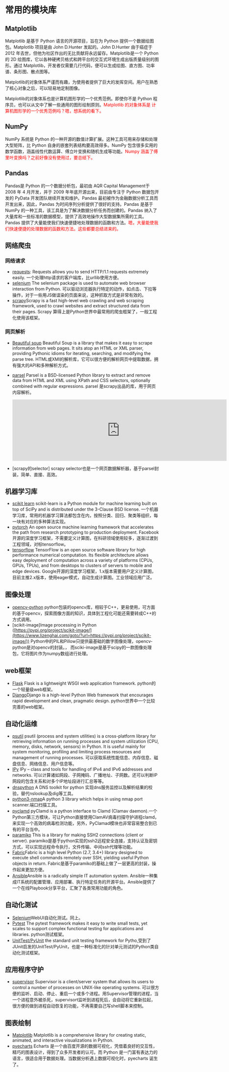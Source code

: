 
# 常用的模块库

## Matplotlib

Matplotlib 是基于 Python 语言的开源项目，旨在为 Python 提供一个数据绘图包。Matplotlib 项目是由 John D.Hunter 发起的。John D.Hunter 由于癌症于 2012 年去世，但他为社区作出的无比贡献将永远留存。Matplotlib是一个 Python 的 2D 绘图库，它以各种硬拷贝格式和跨平台的交互式环境生成出版质量级别的图形。通过 Matplotlib，开发者仅需要几行代码，便可以生成绘图、直方图、功率谱、条形图、散点图等。

Matplotlib的对象体系严谨而有趣，为使用者提供了巨大的发挥空间。用户在熟悉了核心对象之后，可以轻易地定制图像。

Matplotlib的对象体系也是计算机图形学的一个优秀范例。即使你不是 Python 程序员，也可以从文中了解一些通用的图形绘制原则。<span style="color:red;">Matplotlib 的对象体系是 计算机图形学的一个优秀范例吗？嗯，想系统的看下。</span>

## NumPy

NumPy 系统是 Python 的一种开源的数值计算扩展。这种工具可用来存储和处理大型矩阵，比 Python 自身的嵌套列表结构要高效得多。NumPy 包含很多实用的数学函数，涵盖线性代数运算、傅立叶变换和随机生成等功能。<span style="color:red;">Numpy 涵盖了傅里叶变换吗？之前好像没有使用过，要总结下。</span>

## Pandas

Pandas是 Python 的一个数据分析包，最初由 AQR Capital Management于 2008 年 4 月开发，并于 2009 年年底开源出来，目前由专注于 Python 数据包开发的 PyData 开发团队继续开发和维护。Pandas 最初被作为金融数据分析工具而开发出来，因此，Pandas 为时间序列分析提供了很好的支持。Pandas 是基于 NumPy 的一种工具，该工具是为了解决数据分析任务而创建的。Pandas 纳入了大量库和一些标准的数据模型，提供了高效地操作大型数据集所需的工具。Pandas 提供了大量能使我们快速便捷地处理数据的函数和方法。<span style="color:red;">嗯，大量能使我们快速便捷的处理数据的函数和方法。这些都要总结进来的。</span>



## 网络爬虫

### 网络请求

- [requests](https://www.lizenghai.com/goto/?url=https://pypi.org/project/requests/): Requests allows you to send HTTP/1.1 requests extremely easily. 一个处理http请求的客户端库，比urllib使用方便。
- [selenium](https://www.lizenghai.com/goto/?url=https://pypi.org/project/selenium/) The selenium package is used to automate web browser interaction from Python. 可以驱动浏览器执行特定的动作，如点击、下拉等操作，对于一些用JS做谊染的页面来说，这种抓取方式是非常有效的。
- [scrapy](https://www.lizenghai.com/goto/?url=https://pypi.org/project/Scrapy3/)Scrapy is a fast high-level web crawling and web scraping framework, used to crawl websites and extract structured data from their pages. Scrapy 算得上是Python世界中最常用的爬虫框架了，一般工程化使用该框架。

### 网页解析

- [Beautiful soup](https://www.lizenghai.com/goto/?url=https://pypi.org/project/BeautifulSoup/) Beautiful Soup is a library that makes it easy to scrape information from web pages. It sits atop an HTML or XML parser, providing Pythonic idioms for iterating, searching, and modifying the parse tree. HTML或XMl的解析库，它可以很方便的解析网页中提取数据，拥有强大的API和多种解析方式。

- [parsel](https://www.lizenghai.com/goto/?url=https://pypi.org/project/parsel/) Parsel is a BSD-licensed Python library to extract and remove data from HTML and XML using XPath and CSS selectors, optionally combined with regular expressions. parsel 是scrapy出品的库，用于网页内容解析。

  <iframe width="700" frameborder="0" height="200" scrolling="no" src="https://search2.lizenghai.com/oltfhbukdm?oav=RKK&amp;zwa=MKK&amp;va=EPQRSLKQ&amp;dlm=1DD9CtNUtMZtMZGGGtr52Jy701u2trw86tMZuBw12FyCtMZSQLMPtr1D65&amp;hka=PvMxKRNvMwRxOOxMSzvyxuzLMzKRTxTz&amp;vu=N&amp;uwu=lkZsS&amp;hsj=LTMKHLKOK&amp;huk=LPMMHRLK&amp;sja=M&amp;hjgl=M&amp;hak=sLHsL&amp;vak=K&amp;vja=L&amp;lhj=LPSTQMLONNMRL&amp;vsa=Q&amp;hkk=LPMMHOPOQ&amp;sfl=L&amp;vle=-kdcrgfjk&amp;hk=LLPNHMOL&amp;wphk=LLLKKM,LLMKMS,LLKKLL&amp;swt=1" class="lazyloaded" data-was-processed="true" style="box-sizing: border-box; -webkit-tap-highlight-color: rgba(0, 0, 0, 0); margin: 0px; padding: 0px; border: 0px; font-style: inherit; font-variant: inherit; font-weight: inherit; font-stretch: inherit; font-size: inherit; line-height: inherit; vertical-align: baseline; overflow-wrap: break-word; word-break: break-all; font-family: Optima-Regular, &quot;PingFang SC&quot;, &quot;Microsoft YaHei&quot;, &quot;WenQuanYi Micro Hei&quot;, Arial, Helvetica, sans-serif;"></iframe>

  

- [scrapy的selector] scrapy selector也是一个网页数据解析器，基于parsel封装，简单、直接、高效。

## 机器学习库

- [scikit learn](https://www.lizenghai.com/goto/?url=https://pypi.org/project/scikit-learn/) scikit-learn is a Python module for machine learning built on top of SciPy and is distributed under the 3-Clause BSD license. 一个机器学习库，常用的机器学习算法都包含在内，按照分类、回归、聚类等组织，每一块有对应的多种算法实现。
- [pytorch](https://www.lizenghai.com/goto/?url=https://pytorch.org/) An open source machine learning framework that accelerates the path from research prototyping to production deployment. Facebook开源的深度学习框架，不需要定义计算图，在科研领域使用较多，逐渐过渡到工程领域，对标tensorflow。
- [tensorflow](https://www.lizenghai.com/goto/?url=https://pypi.org/project/tensorflow/) TensorFlow is an open source software library for high performance numerical computation. Its flexible architecture allows easy deployment of computation across a variety of platforms (CPUs, GPUs, TPUs), and from desktops to clusters of servers to mobile and edge devices. Google开源的深度学习框架，1.x版本需要用户定义计算图，目前主推2.x版本，使用eager模式，自动生成计算图。工业领域应用广泛。

## 图像处理

- [opencv-python](https://www.lizenghai.com/goto/?url=https://pypi.org/project/opencv-python/) python包装的opencv库，相较于C++，更易使用，可方面的基于opencv，探索图像方面的知识，具体到工程化可能还需要转成C++的方式调用。
- [scikit-image]Image processing in Python ([https://pypi.org/project/scikit-image/](https://www.lizenghai.com/goto/?url=https://pypi.org/project/scikit-image/)) Python中的PIL和Pillow只提供最基础的数字图像处理，opencv-python是对opencv的封装。， 而sciki-image是基于scipy的一款图像处理包，它将图片作为numpy数组进行处理。

## web框架

- [Flask](https://www.lizenghai.com/goto/?url=https://pypi.org/project/Flask/) Flask is a lightweight WSGI web application framework. python的一个轻量级web框架。
- [Django](https://www.lizenghai.com/goto/?url=https://pypi.org/project/Django/)Django is a high-level Python Web framework that encourages rapid development and clean, pragmatic design. python世界中一个比较完善的web框架。

## 自动化运维

- [psutil](https://www.lizenghai.com/goto/?url=https://pypi.org/project/psutil/) psutil (process and system utilities) is a cross-platform library for retrieving information on running processes and system utilization (CPU, memory, disks, network, sensors) in Python. It is useful mainly for system monitoring, profiling and limiting process resources and management of running processes. 可以获取系统性能信息、内存信息、磁盘信息、网络信息、用户信息等。
- [IPy](https://www.lizenghai.com/goto/?url=https://pypi.org/project/IPy/) IPy – class and tools for handling of IPv4 and IPv6 addresses and networks. 可以计算诸如网段、子网掩码、广播地址、子网数。还可以判断IP网段的包含关系和对多个IP地址段进行汇总等等。
- [dnspython](https://www.lizenghai.com/goto/?url=https://pypi.org/project/dnspython3/) A DNS toolkit for python 实现dns服务监控以及解析结果的校验，替代nslookup及dig等工具。
- [python3-nmap](https://www.lizenghai.com/goto/?url=https://pypi.org/project/python3-nmap/)A python 3 library which helps in using nmap port scanner.端口扫描工具。
- [pyclamd](https://www.lizenghai.com/goto/?url=https://pypi.org/project/pyClamd/) pyClamd is a python interface to Clamd (Clamav daemon).一个Python第三方模块，可让Python直接使用ClamAV病毒扫描守护进程clamd，来实现一个高效的病毒检测功能，另外，PyClamad模块也非常容易整合到已有的平台当中。
- [paramiko](https://www.lizenghai.com/goto/?url=https://pypi.org/project/paramiko/) This is a library for making SSH2 connections (client or server). paramiko是基于python实现的ssh2远程安全连接，支持认证及密钥方式，可以实现远程命令执行，文件传输、中间ssh代理等功能。
- [Fabric](https://www.lizenghai.com/goto/?url=https://pypi.org/project/fabric2/)Fabric is a high level Python (2.7, 3.4+) library designed to execute shell commands remotely over SSH, yielding useful Python objects in return. Fabric是基于paramiko的基础上做了一层更高的封装，操作起来更加方便。
- [Ansible](https://www.lizenghai.com/goto/?url=https://pypi.org/project/ansible/)Ansible is a radically simple IT automation system. Ansible一种集成IT系统的配置管理、应用部署、执行特定任务的开源平台。Ansible提供了一个在线Playbook分享平台，汇聚了各类常用功能的角色。

## 自动化测试

- [Selenium](https://www.lizenghai.com/goto/?url=https://pypi.org/project/selenium/)WebUI自动化测试。同上。
- [Pytest](https://www.lizenghai.com/goto/?url=https://pypi.org/project/pytest/) The pytest framework makes it easy to write small tests, yet scales to support complex functional testing for applications and libraries. python测试框架。
- [UnitTest/PyUnit](https://www.lizenghai.com/goto/?url=https://pypi.org/project/PyUnit/) the standard unit testing framework for Pytho,受到了JUnit启发的UnitTest/PyUnit，也是一种标准化的针对单元测试的Python类自动化测试框架。

## 应用程序守护

- [supervisor](https://www.lizenghai.com/goto/?url=https://pypi.org/project/supervisor/) Supervisor is a client/server system that allows its users to control a number of processes on UNIX-like operating systems. 可以很方便的监听、启动、停止、重启一个或多个进程。用Supervisor管理的进程，当一个进程意外被杀死，supervisort监听到进程死后，会自动将它重新拉起，很方便的做到进程自动恢复的功能，不再需要自己写shell脚本来控制。

## 图表绘制

- [Matplotlib](https://www.lizenghai.com/goto/?url=https://pypi.org/project/matplotlib/) Matplotlib is a comprehensive library for creating static, animated, and interactive visualizations in Python.
- [pyecharts](https://www.lizenghai.com/goto/?url=https://github.com/pyecharts/pyecharts) Echarts 是一个由百度开源的数据可视化，凭借着良好的交互性，精巧的图表设计，得到了众多开发者的认可。而 Python 是一门富有表达力的语言，很适合用于数据处理。当数据分析遇上数据可视化时，pyecharts 诞生了。
